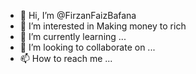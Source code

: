 - 👋 Hi, I’m @FirzanFaizBafana
- 👀 I’m interested in Making money to rich
- 🌱 I’m currently learning ...
- 💞️ I’m looking to collaborate on ...
- 📫 How to reach me ...

<!---
FirzanFaizBafana/FirzanFaizBafana is a ✨ special ✨ repository because its `README.md` (this file) appears on your GitHub profile.
You can click the Preview link to take a look at your changes.
--->
